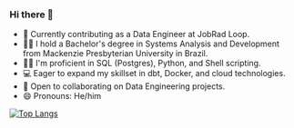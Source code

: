 ### Hi there 👋

- 🔭 Currently contributing as a Data Engineer at JobRad Loop.
- 👨‍🎓 I hold a Bachelor's degree in Systems Analysis and Development from Mackenzie Presbyterian University in Brazil.
- 👨‍🔧 I'm proficient in SQL (Postgres), Python, and Shell scripting.
- 💻 Eager to expand my skillset in dbt, Docker, and cloud technologies.
- 👯 Open to collaborating on Data Engineering projects.
- 😄 Pronouns: He/him

[![Top Langs](https://github-readme-stats.vercel.app/api/top-langs/?username=RodrigoCapuzzi)](https://github.com/RodrigoCapuzzi/github-readme-stats)

